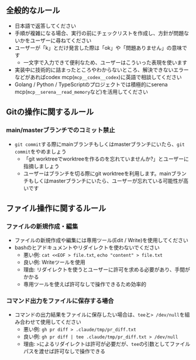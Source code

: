 ## 全般的なルール

- 日本語で返答してください
- 手順が複雑になる場合、実行の前にチェックリストを作成し、方針が問題ないかをユーザーに尋ねてください
- ユーザーが「k」とだけ発言した際は「ok」や「問題ありません」の意味です
  - 一文字で入力できて便利なため、ユーザーはこういった表現を使います
- 実装中に技術的に詰まったところやわからないところ、解決できないエラーなどがあればcodex mcp(`mcp__codex__codex`)に英語で相談してください
- Golang / Python / TypeScriptのプロジェクトでは積極的にserena mcp(`mcp__serena__read_memory`など)を活用してください

## Gitの操作に関するルール

### main/masterブランチでのコミット禁止
- `git commit`する際にmainブランチもしくはmasterブランチにいたら、`git commit`をやめましょう
  - 「git worktreeでworktreeを作るのを忘れていませんか?」とユーザーに指摘しましょう
  - ユーザーはブランチを切る際にgit worktreeを利用します。mainブランチもしくはmasterブランチにいたら、ユーザーが忘れている可能性が高いです

## ファイル操作に関するルール

### ファイルの新規作成・編集
- ファイルの新規作成や編集には専用ツール(Edit / Write)を使用してください
- bashのヒアドキュメントやリダイレクトを使わないでください
  - 悪い例: `cat <<EOF > file.txt`, `echo "content" > file.txt`
  - 良い例: Writeツールを使用
  - 理由: リダイレクトを使うとユーザーに許可を求める必要があり、手間がかかる
  - 専用ツールを使えば許可なしで操作できるため効率的

### コマンド出力をファイルに保存する場合
- コマンドの出力結果をファイルに保存したい場合は、`tee`と`> /dev/null`を組み合わせて使用してください
  - 悪い例: `gh pr diff > .claude/tmp/pr_diff.txt`
  - 良い例: `gh pr diff | tee .claude/tmp/pr_diff.txt > /dev/null`
  - 理由: `>`によるリダイレクトは許可が必要だが、`tee`の引数としてファイルパスを渡せば許可なしで操作できる
